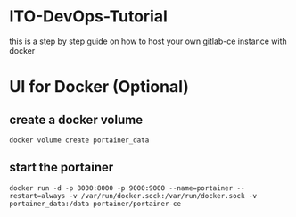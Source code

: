# ITO-DevOps-Tutorial
this is a step by step guide on how to host your own gitlab-ce instance with docker

# UI for Docker (Optional)
## create a docker volume
`
docker volume create portainer_data
`
## start the portainer
`
docker run -d -p 8000:8000 -p 9000:9000 --name=portainer --restart=always -v /var/run/docker.sock:/var/run/docker.sock -v portainer_data:/data portainer/portainer-ce
`
